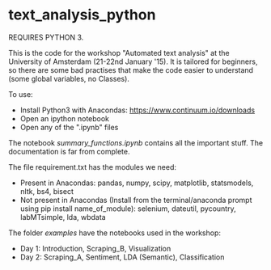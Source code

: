 # text_analysis_python

REQUIRES PYTHON 3.

This is the code for the workshop "Automated text analysis" at the University of Amsterdam (21-22nd January '15). It is tailored for beginners, so there are some bad practises that make the code easier to understand (some global variables, no Classes).

To use:
- Install Python3 with Anacondas: https://www.continuum.io/downloads
- Open an ipython notebook
- Open any of the ".ipynb" files

The notebook *summary_functions.ipynb* contains all the important stuff. The documentation is far from complete. 

The file requirement.txt has the modules we need:
- Present in Anacondas: pandas, numpy, scipy, matplotlib, statsmodels, nltk, bs4, bisect
- Not present in Anacondas (Install from the terminal/anaconda prompt using pip install name_of_module): selenium, dateutil, pycountry, labMTsimple, lda, wbdata


The folder *examples* have the notebooks used in the workshop:
- Day 1: Introduction, Scraping_B, Visualization
- Day 2: Scraping_A, Sentiment, LDA (Semantic), Classification


